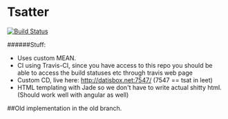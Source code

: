 Tsatter
=======

[![Build Status](https://magnum.travis-ci.com/Tsarpf/Tsatter.svg?token=dpDDmxyBN2PpMoNQcvmf&branch=master)](https://magnum.travis-ci.com/Tsarpf/Tsatter)

######Stuff:
- Uses custom MEAN.
- CI using Travis-CI, since you have access to this repo you should be able to access the build statuses etc through travis web page
- Custom CD, live here: http://datisbox.net:7547/ (7547 == tsat in leet)
- HTML templating with Jade so we don't have to write actual shitty html. (Should work well with angular as well)


##Old implementation in the old branch.
